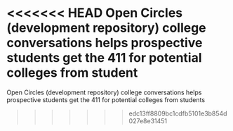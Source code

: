 <<<<<<< HEAD
Open Circles (development repository) college conversations helps prospective students get the 411 for potential colleges from student
=======
Open Circles (development repository) college conversations helps prospective students get the 411 for potential colleges from students

>>>>>>> edc13ff8809bc1cdfb5101e3b854d027e8e31451
